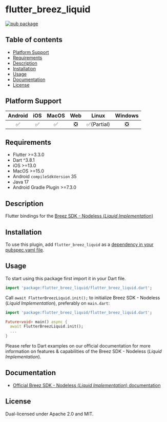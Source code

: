 # flutter_breez_liquid

[![pub package](https://img.shields.io/pub/v/breez_sdk_liquid.svg)](https://pub.dev/packages/breez_sdk_liquid)

## Table of contents
- [Platform Support](#platform-support)
- [Requirements](#requirements)
- [Description](#description)
- [Installation](#installation)
- [Usage](#usage)
- [Documentation](#documentation)
- [License](#license)

## Platform Support

| Android | iOS | MacOS | Web | Linux | Windows |
| :-----: | :-: | :---: | :-: | :---: | :----: |
|   ✅    | ✅  |  ✅   | ❎  |  ✅(Partial)   |   ❎   |

## Requirements

- Flutter >=3.3.0
- Dart ^3.8.1
- iOS >=13.0
- MacOS >=15.0
- Android `compileSdkVersion` 35
- Java 17
- Android Gradle Plugin >=7.3.0

## Description

Flutter bindings for the [Breez SDK - Nodeless (*Liquid Implementation*)](https://sdk-doc-liquid.breez.technology/)

## Installation
To use this plugin, add `flutter_breez_liquid` as a [dependency in your pubspec.yaml file](https://flutter.dev/docs/development/platform-integration/platform-channels).

## Usage

To start using this package first import it in your Dart file.

```dart
import 'package:flutter_breez_liquid/flutter_breez_liquid.dart';
```
Call `await FlutterBreezLiquid.init();` to initialize Breez SDK - Nodeless (*Liquid Implementation*), preferably on `main.dart`:

```dart
import 'package:flutter_breez_liquid/flutter_breez_liquid.dart';

Future<void> main() async {
  await FlutterBreezLiquid.init();
  ...
}
```

Please refer to Dart examples on our official documentation for more information on features & capabilities of the Breez SDK - Nodeless (*Liquid Implementation*).

## Documentation

- [Official Breez SDK - Nodeless (*Liquid Implementation*) documentation](https://sdk-doc-liquid.breez.technology/)

## License

Dual-licensed under Apache 2.0 and MIT.